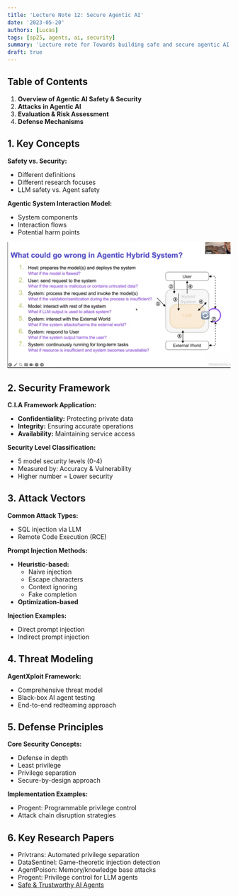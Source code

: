 ```yaml
---
title: 'Lecture Note 12: Secure Agentic AI'
date: '2023-05-20'
authors: [Lucas]
tags: [sp25, agents, ai, security]
summary: 'Lecture note for Towards building safe and secure agentic AI'
draft: true
---
```


## Table of Contents

1. **Overview of Agentic AI Safety & Security**
2. **Attacks in Agentic AI**
3. **Evaluation & Risk Assessment**
4. **Defense Mechanisms**

## 1. Key Concepts

**Safety vs. Security:**

- Different definitions
- Different research focuses
- LLM safety vs. Agent safety

**Agentic System Interaction Model:**

- System components
- Interaction flows
- Potential harm points

![harms](./images/harms.png)

## 2. Security Framework

**C.I.A Framework Application:**

- **Confidentiality:** Protecting private data
- **Integrity:** Ensuring accurate operations
- **Availability:** Maintaining service access

**Security Level Classification:**

- 5 model security levels (0-4)
- Measured by: Accuracy & Vulnerability
- Higher number = Lower security

## 3. Attack Vectors

**Common Attack Types:**

- SQL injection via LLM
- Remote Code Execution (RCE)

**Prompt Injection Methods:**

- **Heuristic-based:**
  - Naive injection
  - Escape characters
  - Context ignoring
  - Fake completion
- **Optimization-based**

**Injection Examples:**

- Direct prompt injection
- Indirect prompt injection

## 4. Threat Modeling

**AgentXploit Framework:**

- Comprehensive threat model
- Black-box AI agent testing
- End-to-end redteaming approach

## 5. Defense Principles

**Core Security Concepts:**

- Defense in depth
- Least privilege
- Privilege separation
- Secure-by-design approach

**Implementation Examples:**

- Progent: Programmable privilege control
- Attack chain disruption strategies

## 6. Key Research Papers

- Privtrans: Automated privilege separation
- DataSentinel: Game-theoretic injection detection
- AgentPoison: Memory/knowledge base attacks
- Progent: Privilege control for LLM agents
- [Safe & Trustworthy AI Agents](https://rdi.berkeley.edu/llm-agents/assets/dawn-agent-safety.pdf)
